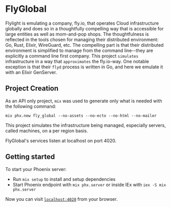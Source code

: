# FlyGlobal

Flylight is emulating a company, fly.io, that operates Cloud infrastructure globally and does so in a thoughtfully compelling way that is accessible for large entities as well as mom-and-pop shops.  The thoughtfulness is reflected in the tools chosen for managing their distributed environment: Go, Rust, Elixir, WireGuard, etc.  The compelling part is that their distributed environment is simplified to manage from the command line--they are explicitly a command line first company.  This project `simulates` infrastructure in a way that `approximates` the fly.io-way.  One notable exception is that their `flyd` process is written in Go, and here we emulate it with an Elixir GenServer.  

## Project Creation

As an API only project, `mix` was used to generate only what is needed with the following command:

`mix phx.new fly_global --no-assets --no-ecto --no-html --no-mailer`

This project simulates the infrastructure being managed, especially servers, called machines, on a per region basis.

FlyGlobal's services listen at localhost on port 4020.

## Getting started

To start your Phoenix server:

* Run `mix setup` to install and setup dependencies
* Start Phoenix endpoint with `mix phx.server` or inside IEx with `iex -S mix phx.server`

Now you can visit [`localhost:4020`](http://localhost:4020) from your browser.

